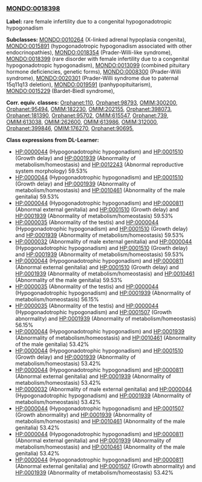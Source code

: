 
### [MONDO:0018398](http://purl.obolibrary.org/obo/MONDO_0018398)
**Label:** rare female infertility due to a congenital hypogonadotropic hypogonadism

**Subclasses:** [MONDO:0010264](http://purl.obolibrary.org/obo/MONDO_0010264) (X-linked adrenal hypoplasia congenita), [MONDO:0015891](http://purl.obolibrary.org/obo/MONDO_0015891) (hypogonadotropic hypogonadism associated with other endocrinopathies), [MONDO:0018354](http://purl.obolibrary.org/obo/MONDO_0018354) (Prader-Willi-like syndrome), [MONDO:0018399](http://purl.obolibrary.org/obo/MONDO_0018399) (rare disorder with female infertility due to a congenital hypogonadotropic hypogonadism), [MONDO:0013099](http://purl.obolibrary.org/obo/MONDO_0013099) (combined pituitary hormone deficiencies, genetic forms), [MONDO:0008300](http://purl.obolibrary.org/obo/MONDO_0008300) (Prader-Willi syndrome), [MONDO:0020301](http://purl.obolibrary.org/obo/MONDO_0020301) (Prader-Willi syndrome due to paternal 15q11q13 deletion), [MONDO:0019591](http://purl.obolibrary.org/obo/MONDO_0019591) (panhypopituitarism), [MONDO:0015229](http://purl.obolibrary.org/obo/MONDO_0015229) (Bardet-Biedl syndrome), 

**Corr. equiv. classes:** [Orphanet:110](http://www.orpha.net/ORDO/Orphanet_110), [Orphanet:98793](http://www.orpha.net/ORDO/Orphanet_98793), [OMIM:300200](http://purl.obolibrary.org/obo/OMIM_300200), [Orphanet:95494](http://www.orpha.net/ORDO/Orphanet_95494), [OMIM:182230](http://purl.obolibrary.org/obo/OMIM_182230), [OMIM:202155](http://purl.obolibrary.org/obo/OMIM_202155), [Orphanet:398073](http://www.orpha.net/ORDO/Orphanet_398073), [Orphanet:181390](http://www.orpha.net/ORDO/Orphanet_181390), [Orphanet:95702](http://www.orpha.net/ORDO/Orphanet_95702), [OMIM:615547](http://purl.obolibrary.org/obo/OMIM_615547), [Orphanet:739](http://www.orpha.net/ORDO/Orphanet_739), [OMIM:613038](http://purl.obolibrary.org/obo/OMIM_613038), [OMIM:262600](http://purl.obolibrary.org/obo/OMIM_262600), [OMIM:613986](http://purl.obolibrary.org/obo/OMIM_613986), [OMIM:312000](http://purl.obolibrary.org/obo/OMIM_312000), [Orphanet:399846](http://www.orpha.net/ORDO/Orphanet_399846), [OMIM:176270](http://purl.obolibrary.org/obo/OMIM_176270), [Orphanet:90695](http://www.orpha.net/ORDO/Orphanet_90695), 

**Class expressions from DL-Learner:**

- [HP:0000044](http://purl.obolibrary.org/obo/HP_0000044) (Hypogonadotrophic hypogonadism) and [HP:0001510](http://purl.obolibrary.org/obo/HP_0001510) (Growth delay) and [HP:0001939](http://purl.obolibrary.org/obo/HP_0001939) (Abnormality of metabolism/homeostasis) and [HP:0012243](http://purl.obolibrary.org/obo/HP_0012243) (Abnormal reproductive system morphology) 59.53%
- [HP:0000044](http://purl.obolibrary.org/obo/HP_0000044) (Hypogonadotrophic hypogonadism) and [HP:0001510](http://purl.obolibrary.org/obo/HP_0001510) (Growth delay) and [HP:0001939](http://purl.obolibrary.org/obo/HP_0001939) (Abnormality of metabolism/homeostasis) and [HP:0010461](http://purl.obolibrary.org/obo/HP_0010461) (Abnormality of the male genitalia) 59.53%
- [HP:0000044](http://purl.obolibrary.org/obo/HP_0000044) (Hypogonadotrophic hypogonadism) and [HP:0000811](http://purl.obolibrary.org/obo/HP_0000811) (Abnormal external genitalia) and [HP:0001510](http://purl.obolibrary.org/obo/HP_0001510) (Growth delay) and [HP:0001939](http://purl.obolibrary.org/obo/HP_0001939) (Abnormality of metabolism/homeostasis) 59.53%
- [HP:0000035](http://purl.obolibrary.org/obo/HP_0000035) (Abnormality of the testis) and [HP:0000044](http://purl.obolibrary.org/obo/HP_0000044) (Hypogonadotrophic hypogonadism) and [HP:0001510](http://purl.obolibrary.org/obo/HP_0001510) (Growth delay) and [HP:0001939](http://purl.obolibrary.org/obo/HP_0001939) (Abnormality of metabolism/homeostasis) 59.53%
- [HP:0000032](http://purl.obolibrary.org/obo/HP_0000032) (Abnormality of male external genitalia) and [HP:0000044](http://purl.obolibrary.org/obo/HP_0000044) (Hypogonadotrophic hypogonadism) and [HP:0001510](http://purl.obolibrary.org/obo/HP_0001510) (Growth delay) and [HP:0001939](http://purl.obolibrary.org/obo/HP_0001939) (Abnormality of metabolism/homeostasis) 59.53%
- [HP:0000044](http://purl.obolibrary.org/obo/HP_0000044) (Hypogonadotrophic hypogonadism) and [HP:0000811](http://purl.obolibrary.org/obo/HP_0000811) (Abnormal external genitalia) and [HP:0001510](http://purl.obolibrary.org/obo/HP_0001510) (Growth delay) and [HP:0001939](http://purl.obolibrary.org/obo/HP_0001939) (Abnormality of metabolism/homeostasis) and [HP:0010461](http://purl.obolibrary.org/obo/HP_0010461) (Abnormality of the male genitalia) 59.53%
- [HP:0000035](http://purl.obolibrary.org/obo/HP_0000035) (Abnormality of the testis) and [HP:0000044](http://purl.obolibrary.org/obo/HP_0000044) (Hypogonadotrophic hypogonadism) and [HP:0001939](http://purl.obolibrary.org/obo/HP_0001939) (Abnormality of metabolism/homeostasis) 56.15%
- [HP:0000035](http://purl.obolibrary.org/obo/HP_0000035) (Abnormality of the testis) and [HP:0000044](http://purl.obolibrary.org/obo/HP_0000044) (Hypogonadotrophic hypogonadism) and [HP:0001507](http://purl.obolibrary.org/obo/HP_0001507) (Growth abnormality) and [HP:0001939](http://purl.obolibrary.org/obo/HP_0001939) (Abnormality of metabolism/homeostasis) 56.15%
- [HP:0000044](http://purl.obolibrary.org/obo/HP_0000044) (Hypogonadotrophic hypogonadism) and [HP:0001939](http://purl.obolibrary.org/obo/HP_0001939) (Abnormality of metabolism/homeostasis) and [HP:0010461](http://purl.obolibrary.org/obo/HP_0010461) (Abnormality of the male genitalia) 53.42%
- [HP:0000044](http://purl.obolibrary.org/obo/HP_0000044) (Hypogonadotrophic hypogonadism) and [HP:0001510](http://purl.obolibrary.org/obo/HP_0001510) (Growth delay) and [HP:0001939](http://purl.obolibrary.org/obo/HP_0001939) (Abnormality of metabolism/homeostasis) 53.42%
- [HP:0000044](http://purl.obolibrary.org/obo/HP_0000044) (Hypogonadotrophic hypogonadism) and [HP:0000811](http://purl.obolibrary.org/obo/HP_0000811) (Abnormal external genitalia) and [HP:0001939](http://purl.obolibrary.org/obo/HP_0001939) (Abnormality of metabolism/homeostasis) 53.42%
- [HP:0000032](http://purl.obolibrary.org/obo/HP_0000032) (Abnormality of male external genitalia) and [HP:0000044](http://purl.obolibrary.org/obo/HP_0000044) (Hypogonadotrophic hypogonadism) and [HP:0001939](http://purl.obolibrary.org/obo/HP_0001939) (Abnormality of metabolism/homeostasis) 53.42%
- [HP:0000044](http://purl.obolibrary.org/obo/HP_0000044) (Hypogonadotrophic hypogonadism) and [HP:0001507](http://purl.obolibrary.org/obo/HP_0001507) (Growth abnormality) and [HP:0001939](http://purl.obolibrary.org/obo/HP_0001939) (Abnormality of metabolism/homeostasis) and [HP:0010461](http://purl.obolibrary.org/obo/HP_0010461) (Abnormality of the male genitalia) 53.42%
- [HP:0000044](http://purl.obolibrary.org/obo/HP_0000044) (Hypogonadotrophic hypogonadism) and [HP:0000811](http://purl.obolibrary.org/obo/HP_0000811) (Abnormal external genitalia) and [HP:0001939](http://purl.obolibrary.org/obo/HP_0001939) (Abnormality of metabolism/homeostasis) and [HP:0010461](http://purl.obolibrary.org/obo/HP_0010461) (Abnormality of the male genitalia) 53.42%
- [HP:0000044](http://purl.obolibrary.org/obo/HP_0000044) (Hypogonadotrophic hypogonadism) and [HP:0000811](http://purl.obolibrary.org/obo/HP_0000811) (Abnormal external genitalia) and [HP:0001507](http://purl.obolibrary.org/obo/HP_0001507) (Growth abnormality) and [HP:0001939](http://purl.obolibrary.org/obo/HP_0001939) (Abnormality of metabolism/homeostasis) 53.42%


